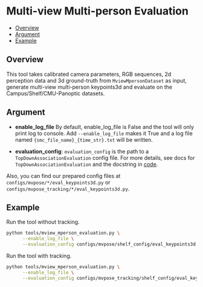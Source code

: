 # Multi-view Multi-person Evaluation

- [Overview](#overview)
- [Argument](#argument)
- [Example](#example)

## Overview

This tool takes calibrated camera parameters, RGB sequences, 2d perception data and 3d ground-truth from `MviewMpersonDataset` as input, generate multi-view multi-person keypoints3d and evaluate on the Campus/Shelf/CMU-Panoptic datasets.

## Argument

- **enable_log_file**
By default, enable_log_file is False and the tool will only print log to console. Add `--enable_log_file` makes it True and a log file named `{smc_file_name}_{time_str}.txt` will be written.

- **evaluation_config**:
`evaluation_config` is the path to a `TopDownAssociationEvaluation` config file. For more details, see docs for `TopDownAssociationEvaluation` and the docstring in [code](../../../xrmocap/core/evaluation/top_down_association_evaluation.py).

Also, you can find our prepared config files at `configs/mvpose/*/eval_keypoints3d.py` or `configs/mvpose_tracking/*/eval_keypoints3d.py`.

## Example

Run the tool without tracking.

```bash
python tools/mview_mperson_evaluation.py \
      --enable_log_file \
      --evaluation_config configs/mvpose/shelf_config/eval_keypoints3d.py
```

Run the tool with tracking.

```bash
python tools/mview_mperson_evaluation.py \
      --enable_log_file \
      --evaluation_config configs/mvpose_tracking/shelf_config/eval_keypoints3d.py
```
